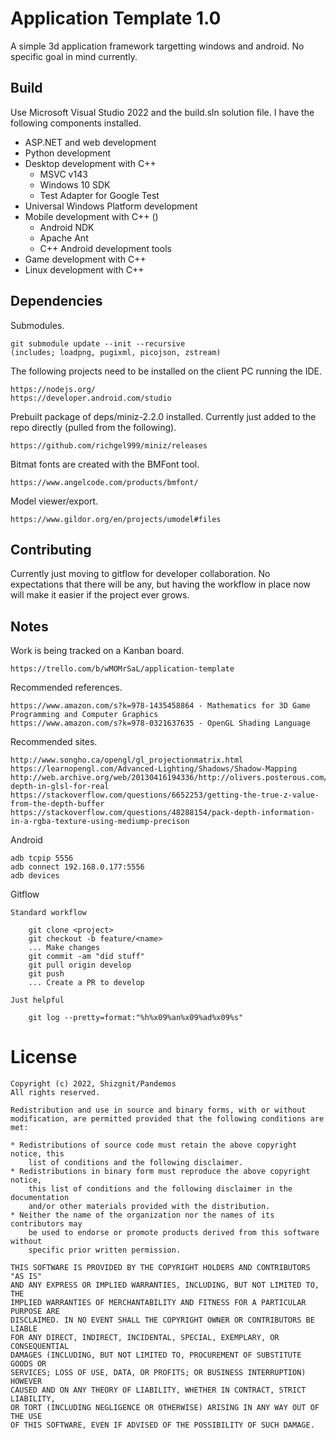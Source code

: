 # Application Template 1.0

A simple 3d application framework targetting windows and android.  No specific goal in mind currently.

## Build

Use Microsoft Visual Studio 2022 and the build.sln solution file.  I have the following components installed.

* ASP.NET and web development
* Python development
* Desktop development with C++
    * MSVC v143
    * Windows 10 SDK
    * Test Adapter for Google Test
* Universal Windows Platform development
* Mobile development with C++ ()
    * Android NDK
    * Apache Ant
    * C++ Android development tools
* Game development with C++
* Linux development with C++

## Dependencies

Submodules.

    git submodule update --init --recursive
    (includes; loadpng, pugixml, picojson, zstream)

The following projects need to be installed on the client PC running the IDE.

    https://nodejs.org/
    https://developer.android.com/studio

Prebuilt package of deps/miniz-2.2.0 installed.  Currently just added to the repo directly (pulled from the following).

    https://github.com/richgel999/miniz/releases

Bitmat fonts are created with the BMFont tool.

    https://www.angelcode.com/products/bmfont/

Model viewer/export.

    https://www.gildor.org/en/projects/umodel#files

## Contributing

Currently just moving to gitflow for developer collaboration.  No expectations that there will be any, but having the workflow in place now will make it easier if the project ever grows.

## Notes

Work is being tracked on a Kanban board.

    https://trello.com/b/wMOMrSaL/application-template

Recommended references.

    https://www.amazon.com/s?k=978-1435458864 - Mathematics for 3D Game Programming and Computer Graphics
    https://www.amazon.com/s?k=978-0321637635 - OpenGL Shading Language

Recommended sites.

    http://www.songho.ca/opengl/gl_projectionmatrix.html
    https://learnopengl.com/Advanced-Lighting/Shadows/Shadow-Mapping
    http://web.archive.org/web/20130416194336/http://olivers.posterous.com/linear-depth-in-glsl-for-real
    https://stackoverflow.com/questions/6652253/getting-the-true-z-value-from-the-depth-buffer
    https://stackoverflow.com/questions/48288154/pack-depth-information-in-a-rgba-texture-using-mediump-precison

Android

    adb tcpip 5556
    adb connect 192.168.0.177:5556
    adb devices

Gitflow

    Standard workflow

        git clone <project>
        git checkout -b feature/<name>
        ... Make changes
        git commit -am "did stuff"
        git pull origin develop
        git push
        ... Create a PR to develop

    Just helpful

        git log --pretty=format:"%h%x09%an%x09%ad%x09%s"

# License

    Copyright (c) 2022, Shizgnit/Pandemos
    All rights reserved.

    Redistribution and use in source and binary forms, with or without
    modification, are permitted provided that the following conditions are met:

    * Redistributions of source code must retain the above copyright notice, this
        list of conditions and the following disclaimer.
    * Redistributions in binary form must reproduce the above copyright notice,
        this list of conditions and the following disclaimer in the documentation
        and/or other materials provided with the distribution.
    * Neither the name of the organization nor the names of its contributors may
        be used to endorse or promote products derived from this software without
        specific prior written permission.

    THIS SOFTWARE IS PROVIDED BY THE COPYRIGHT HOLDERS AND CONTRIBUTORS "AS IS"
    AND ANY EXPRESS OR IMPLIED WARRANTIES, INCLUDING, BUT NOT LIMITED TO, THE
    IMPLIED WARRANTIES OF MERCHANTABILITY AND FITNESS FOR A PARTICULAR PURPOSE ARE
    DISCLAIMED. IN NO EVENT SHALL THE COPYRIGHT OWNER OR CONTRIBUTORS BE LIABLE
    FOR ANY DIRECT, INDIRECT, INCIDENTAL, SPECIAL, EXEMPLARY, OR CONSEQUENTIAL
    DAMAGES (INCLUDING, BUT NOT LIMITED TO, PROCUREMENT OF SUBSTITUTE GOODS OR
    SERVICES; LOSS OF USE, DATA, OR PROFITS; OR BUSINESS INTERRUPTION) HOWEVER
    CAUSED AND ON ANY THEORY OF LIABILITY, WHETHER IN CONTRACT, STRICT LIABILITY,
    OR TORT (INCLUDING NEGLIGENCE OR OTHERWISE) ARISING IN ANY WAY OUT OF THE USE
    OF THIS SOFTWARE, EVEN IF ADVISED OF THE POSSIBILITY OF SUCH DAMAGE.
